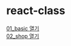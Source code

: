 # react-class
<a href="https://j45bongsik.github.io/react-class/basic/build/index.html">01_basic 열기</a>
<br>
<a href="https://j45bongsik.github.io/react-class/shop/build/index.html">02_shop 열기</a>
